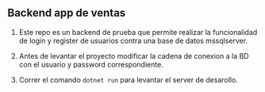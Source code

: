## Backend app de ventas

1. Este repo es un backend de prueba que permite realizar la funcionalidad de login y register 
   de usuarios contra una base de datos mssqlserver. 

2. Antes de levantar el proyecto modificar la cadena de conexion a la BD con el usuario y password correspondiente.

3. Correr el comando ```dotnet run``` para levantar el server de desarollo.

   